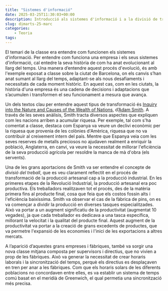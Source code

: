 ```yaml
---
title: "Sistemes d'informació"
date: 2025-03-25T11:30:03+00:00
description: Introducció als sistemes d'informació i a la divisió de treball d'Adam Smith
slug: dimarts-25-marc
categories:
    - Teoria
tags:
---
```


El temari de la classe era entendre com funcionen els sistemes d'informació. Per entendre com funciona una empresa i els seus sistemes d'informació, cal entedre la seva història de com ha anat evolucionant al llarg del temps. Una manera d’entendre aquest procés d'evolució, és amb l'exemple exposat a classe sobre la ciutat de Barcelona, on els canvis s’han anat sumant al llarg del temps, adaptant-se als nous desafiaments i necessitats de cada moment històric. En aquest cas, com en les ciutats, la història d'una empresa és una cadena de decisions i adaptacions que s’acumulen i transformen el seu funcionament a mesura que avança.

Un dels textos clau per entendre aquest tipus de transformació és [Inquiry into the Nature and Causes of the Wealth of Nations](https://en.wikipedia.org/wiki/The_Wealth_of_Nations), d’[Adam Smith](https://en.wikipedia.org/wiki/Adam_Smith). A través de les seves anàlisis, Smith tracta diversos aspectes que expliquen com les nacions arriben a acumular riquesa. Per exemple, tal com s'ha comentat a classe, destaca com Espanya va veure un declivi econòmic per la riquesa que provenia de les colònies d'Amèrica, riquesa que no va contribuir al creixement intern del país. Mentre que Espanya veia com les seves reserves de metalls preciosos no ajudaven realment a enriquir la població, Anglaterra, en canvi, va veure la necessitat de millorar l'eficiència de la seva producció agrícola per resoldre la manca de mà d'obra (els servents).

Una de les grans aportacions de Smith va ser entendre el concepte de _divisió del treball_, que es veu clarament reflectit en el procés de transformació de la producció artesanal cap a la producció industrial. En les primeres etapes de la Revolució Industrial, la producció artesanal era poc productiva. Els treballadors realitzaven tot el procés, des de la matèria primera fins al producte final, cosa que feia que els costos fossin alts i l'eficiència baixíssima. Smith va observar el cas de la fàbrica de pins, on es va començar a dividir la producció en diverses tasques especialitzades. Això va portar a un augment significatiu de la productivitat (augmentat 10 vegades), ja que cada treballador es dedicava a una tasca específica, millorant la velocitat i la qualitat del producte final. Aquest augment de la productivitat va portar a la creació de grans excedents de productes, que va permetre l'expansió de les economies i l'inici de les exportacions a altres mercats. 

A l’aparició d’aquestes grans empreses i fàbriques, també va sorgir una nova classe mitjana composta per supervisors i directius, que no vivien a prop de les fàbriques. Això va generar la necessitat de crear horaris laborals i la sincronització del temps, perquè els directius es desplaçaven en tren per anar a les fàbriques. Com que els horaris solars de les diferents poblacions no concordaven entre elles, es va establir un sistema de temps comú basat en el meridià de Greenwich, el qual permetia una sincronització més precisa.